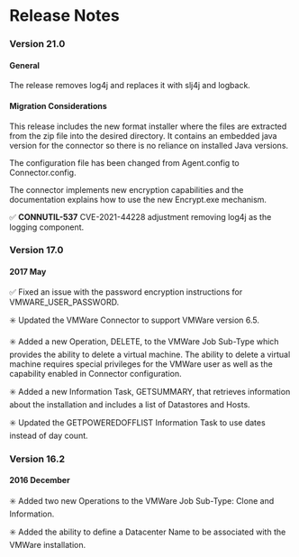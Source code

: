 # Release Notes 

### Version 21.0

#### General

The release removes log4j and replaces it with slj4j and logback.

#### Migration Considerations

This release includes the new format installer where the files are extracted from the zip file into the desired directory. 
It contains an embedded java version for the connector so there is no reliance on installed Java versions.

The configuration file has been changed from Agent.config to Connector.config.

The connector implements new encryption capabilities and the documentation explains how to use the new Encrypt.exe mechanism.

:white_check_mark: **CONNUTIL-537** CVE-2021-44228 adjustment removing log4j as the logging component. 

### Version 17.0

#### 2017 May

:white_check_mark: Fixed an issue with the password encryption instructions for VMWARE_USER_PASSWORD.

:eight_spoked_asterisk:	Updated the VMWare Connector to support VMWare version 6.5.
	
:eight_spoked_asterisk: Added a new Operation, DELETE, to the VMWare Job Sub-Type which provides the ability to delete a virtual machine. The ability to delete a virtual machine requires special privileges for the VMWare user as well as the capability enabled in Connector configuration.
	
:eight_spoked_asterisk: Added a new Information Task, GETSUMMARY, that retrieves information about the installation and includes a list of Datastores and Hosts.
	
:eight_spoked_asterisk: Updated the GETPOWEREDOFFLIST Information Task to use dates instead of day count.

### Version 16.2

#### 2016 December

:eight_spoked_asterisk: Added two new Operations to the VMWare Job Sub-Type: Clone and Information.

:eight_spoked_asterisk: Added the ability to define a Datacenter Name to be associated with the VMWare installation.